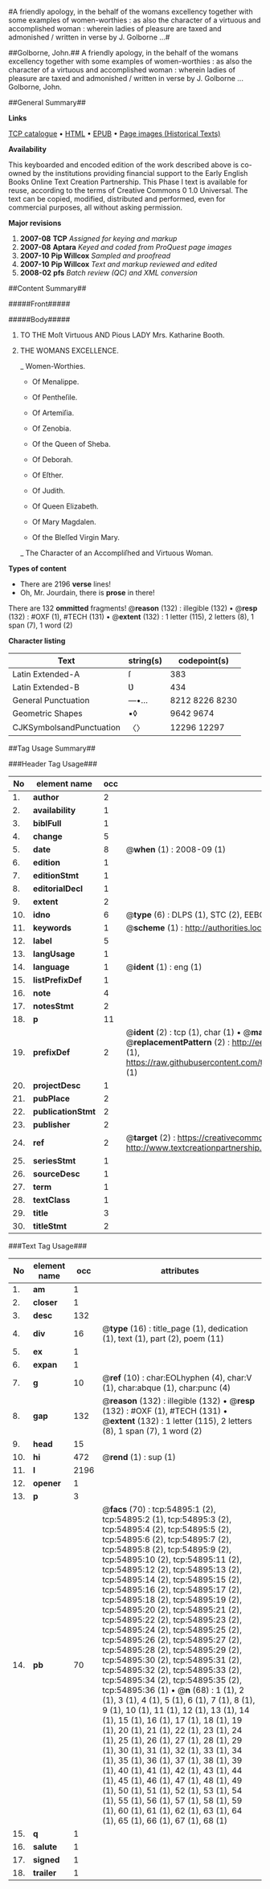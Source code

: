 #A friendly apology, in the behalf of the womans excellency together with some examples of women-worthies : as also the character of a virtuous and accomplished woman : wherein ladies of pleasure are taxed and admonished / written in verse by J. Golborne ...#

##Golborne, John.##
A friendly apology, in the behalf of the womans excellency together with some examples of women-worthies : as also the character of a virtuous and accomplished woman : wherein ladies of pleasure are taxed and admonished / written in verse by J. Golborne ...
Golborne, John.

##General Summary##

**Links**

[TCP catalogue](http://www.ota.ox.ac.uk/tcp/)  • 
[HTML](http://tei.it.ox.ac.uk/tcp/Texts-HTML/free/A41/A41370.html)  • 
[EPUB](http://tei.it.ox.ac.uk/tcp/Texts-EPUB/free/A41/A41370.epub) • 
[Page images (Historical Texts)](https://data.historicaltexts.jisc.ac.uk/view?pubId=eebo-12143982e&pageId=eebo-12143982e-54895-1)

**Availability**

This keyboarded and encoded edition of the
	       work described above is co-owned by the institutions
	       providing financial support to the Early English Books
	       Online Text Creation Partnership. This Phase I text is
	       available for reuse, according to the terms of Creative
	       Commons 0 1.0 Universal. The text can be copied,
	       modified, distributed and performed, even for
	       commercial purposes, all without asking permission.

**Major revisions**

1. __2007-08__ __TCP__ *Assigned for keying and markup*
1. __2007-08__ __Aptara__ *Keyed and coded from ProQuest page images*
1. __2007-10__ __Pip Willcox__ *Sampled and proofread*
1. __2007-10__ __Pip Willcox__ *Text and markup reviewed and edited*
1. __2008-02__ __pfs__ *Batch review (QC) and XML conversion*

##Content Summary##

#####Front#####

#####Body#####

1. TO THE
Moſt Virtuous
AND
Pious LADY
Mrs. Katharine Booth.

1. THE
WOMANS
EXCELLENCE.

    _ Women-Worthies.

      * Of Menalippe.

      * Of Pentheſile.

      * Of Artemiſia.

      * Of Zenobia.

      * Of the Queen of Sheba.

      * Of Deborah.

      * Of Eſther.

      * Of Judith.

      * Of Queen Elizabeth.

      * Of Mary Magdalen.

      * Of the Bleſſed Virgin Mary.

    _ The Character of an Accompliſhed and
Virtuous Woman.

**Types of content**

  * There are 2196 **verse** lines!
  * Oh, Mr. Jourdain, there is **prose** in there!

There are 132 **ommitted** fragments! 
 @__reason__ (132) : illegible (132)  •  @__resp__ (132) : #OXF (1), #TECH (131)  •  @__extent__ (132) : 1 letter (115), 2 letters (8), 1 span (7), 1 word (2)

**Character listing**


|Text|string(s)|codepoint(s)|
|---|---|---|
|Latin Extended-A|ſ|383|
|Latin Extended-B|Ʋ|434|
|General Punctuation|—•…|8212 8226 8230|
|Geometric Shapes|▪◊|9642 9674|
|CJKSymbolsandPunctuation|〈〉|12296 12297|

##Tag Usage Summary##

###Header Tag Usage###

|No|element name|occ|attributes|
|---|---|---|---|
|1.|__author__|2||
|2.|__availability__|1||
|3.|__biblFull__|1||
|4.|__change__|5||
|5.|__date__|8| @__when__ (1) : 2008-09 (1)|
|6.|__edition__|1||
|7.|__editionStmt__|1||
|8.|__editorialDecl__|1||
|9.|__extent__|2||
|10.|__idno__|6| @__type__ (6) : DLPS (1), STC (2), EEBO-CITATION (1), OCLC (1), VID (1)|
|11.|__keywords__|1| @__scheme__ (1) : http://authorities.loc.gov/ (1)|
|12.|__label__|5||
|13.|__langUsage__|1||
|14.|__language__|1| @__ident__ (1) : eng (1)|
|15.|__listPrefixDef__|1||
|16.|__note__|4||
|17.|__notesStmt__|2||
|18.|__p__|11||
|19.|__prefixDef__|2| @__ident__ (2) : tcp (1), char (1)  •  @__matchPattern__ (2) : ([0-9\-]+):([0-9IVX]+) (1), (.+) (1)  •  @__replacementPattern__ (2) : http://eebo.chadwyck.com/downloadtiff?vid=$1&page=$2 (1), https://raw.githubusercontent.com/textcreationpartnership/Texts/master/tcpchars.xml#$1 (1)|
|20.|__projectDesc__|1||
|21.|__pubPlace__|2||
|22.|__publicationStmt__|2||
|23.|__publisher__|2||
|24.|__ref__|2| @__target__ (2) : https://creativecommons.org/publicdomain/zero/1.0/ (1), http://www.textcreationpartnership.org/docs/. (1)|
|25.|__seriesStmt__|1||
|26.|__sourceDesc__|1||
|27.|__term__|1||
|28.|__textClass__|1||
|29.|__title__|3||
|30.|__titleStmt__|2||


###Text Tag Usage###

|No|element name|occ|attributes|
|---|---|---|---|
|1.|__am__|1||
|2.|__closer__|1||
|3.|__desc__|132||
|4.|__div__|16| @__type__ (16) : title_page (1), dedication (1), text (1), part (2), poem (11)|
|5.|__ex__|1||
|6.|__expan__|1||
|7.|__g__|10| @__ref__ (10) : char:EOLhyphen (4), char:V (1), char:abque (1), char:punc (4)|
|8.|__gap__|132| @__reason__ (132) : illegible (132)  •  @__resp__ (132) : #OXF (1), #TECH (131)  •  @__extent__ (132) : 1 letter (115), 2 letters (8), 1 span (7), 1 word (2)|
|9.|__head__|15||
|10.|__hi__|472| @__rend__ (1) : sup (1)|
|11.|__l__|2196||
|12.|__opener__|1||
|13.|__p__|3||
|14.|__pb__|70| @__facs__ (70) : tcp:54895:1 (2), tcp:54895:2 (1), tcp:54895:3 (2), tcp:54895:4 (2), tcp:54895:5 (2), tcp:54895:6 (2), tcp:54895:7 (2), tcp:54895:8 (2), tcp:54895:9 (2), tcp:54895:10 (2), tcp:54895:11 (2), tcp:54895:12 (2), tcp:54895:13 (2), tcp:54895:14 (2), tcp:54895:15 (2), tcp:54895:16 (2), tcp:54895:17 (2), tcp:54895:18 (2), tcp:54895:19 (2), tcp:54895:20 (2), tcp:54895:21 (2), tcp:54895:22 (2), tcp:54895:23 (2), tcp:54895:24 (2), tcp:54895:25 (2), tcp:54895:26 (2), tcp:54895:27 (2), tcp:54895:28 (2), tcp:54895:29 (2), tcp:54895:30 (2), tcp:54895:31 (2), tcp:54895:32 (2), tcp:54895:33 (2), tcp:54895:34 (2), tcp:54895:35 (2), tcp:54895:36 (1)  •  @__n__ (68) : 1 (1), 2 (1), 3 (1), 4 (1), 5 (1), 6 (1), 7 (1), 8 (1), 9 (1), 10 (1), 11 (1), 12 (1), 13 (1), 14 (1), 15 (1), 16 (1), 17 (1), 18 (1), 19 (1), 20 (1), 21 (1), 22 (1), 23 (1), 24 (1), 25 (1), 26 (1), 27 (1), 28 (1), 29 (1), 30 (1), 31 (1), 32 (1), 33 (1), 34 (1), 35 (1), 36 (1), 37 (1), 38 (1), 39 (1), 40 (1), 41 (1), 42 (1), 43 (1), 44 (1), 45 (1), 46 (1), 47 (1), 48 (1), 49 (1), 50 (1), 51 (1), 52 (1), 53 (1), 54 (1), 55 (1), 56 (1), 57 (1), 58 (1), 59 (1), 60 (1), 61 (1), 62 (1), 63 (1), 64 (1), 65 (1), 66 (1), 67 (1), 68 (1)|
|15.|__q__|1||
|16.|__salute__|1||
|17.|__signed__|1||
|18.|__trailer__|1||
